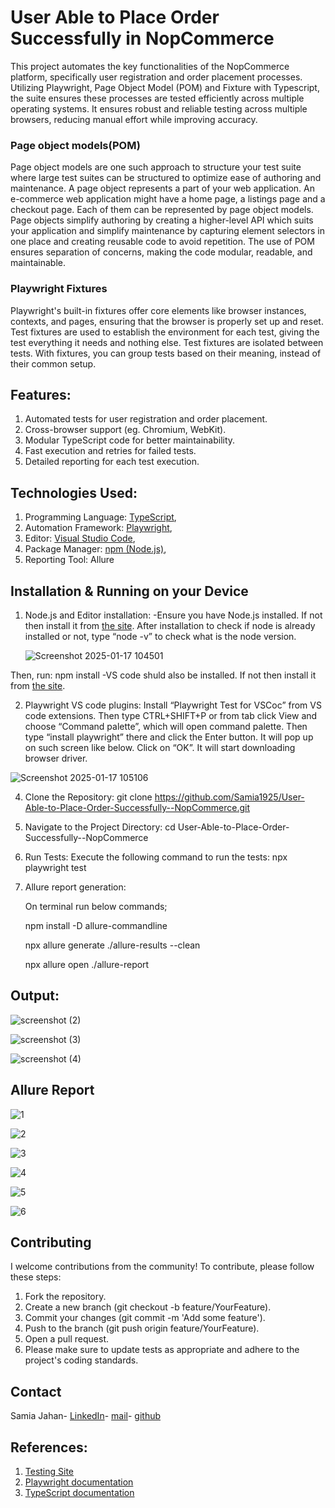 # **User Able to Place Order Successfully in NopCommerce**

This project automates the key functionalities of the NopCommerce platform, specifically user registration and order placement processes. Utilizing Playwright, Page Object Model (POM) and Fixture with Typescript, the suite ensures these processes are tested efficiently across multiple operating systems. It ensures robust and reliable testing across multiple browsers, reducing manual effort while improving accuracy.

### Page object models(POM)
Page object models are one such approach to structure your test suite where large test suites can be structured to optimize ease of authoring and maintenance. A page object represents a part of your web application. An e-commerce web application might have a home page, a listings page and a checkout page. Each of them can be represented by page object models. Page objects simplify authoring by creating a higher-level API which suits your application and simplify maintenance by capturing element selectors in one place and creating reusable code to avoid repetition. The use of POM ensures separation of concerns, making the code modular, readable, and maintainable.  

### Playwright Fixtures
Playwright's built-in fixtures offer core elements like browser instances, contexts, and pages, ensuring that the browser is properly set up and reset. Test fixtures are used to establish the environment for each test, giving the test everything it needs and nothing else. Test fixtures are isolated between tests. With fixtures, you can group tests based on their meaning, instead of their common setup. 

## **Features:**
1. Automated tests for user registration and order placement.
2. Cross-browser support (eg. Chromium, WebKit).
3. Modular TypeScript code for better maintainability.
4. Fast execution and retries for failed tests.
5. Detailed reporting for each test execution.

## **Technologies Used:**
1. Programming Language: [TypeScript](https://www.typescriptlang.org/docs/handbook/2/basic-types.html),
2. Automation Framework: [Playwright](https://playwright.dev/docs/intro),
3. Editor: [Visual Studio Code](https://code.visualstudio.com/download),
4. Package Manager: [npm (Node.js)](https://nodejs.org/en/download),
5. Reporting Tool: Allure 

## **Installation & Running on your Device**
1. Node.js and Editor installation:
   -Ensure you have Node.js installed. If not then install it from [the site](https://nodejs.org/en/download). After installation to check if node is already installed or not, type “node -v” to check what is the node version.

   ![Screenshot 2025-01-17 104501](https://github.com/user-attachments/assets/5d98ebe4-2b59-4d65-8055-097b3c21f0f4)

Then, run:
   npm install
   -VS code shuld also be installed. If not then install it from [the site](https://code.visualstudio.com/download).

2. Playwright VS code plugins: 
Install “Playwright Test for VSCoc” from VS code extensions. Then type CTRL+SHIFT+P or from tab click View and choose “Command palette”, which will open command palette. Then type “install playwright” there and click the Enter button. It will pop up on such screen like below. Click on “OK”. It will start downloading browser driver.

![Screenshot 2025-01-17 105106](https://github.com/user-attachments/assets/1d433ad3-8e96-4ed0-8d28-2c8ba9443698)

4. Clone the Repository:
   git clone https://github.com/Samia1925/User-Able-to-Place-Order-Successfully--NopCommerce.git
5. Navigate to the Project Directory:
   cd User-Able-to-Place-Order-Successfully--NopCommerce
6. Run Tests: Execute the following command to run the tests:
   npx playwright test
7. Allure report generation:
   
   On terminal run below commands;

   npm install -D allure-commandline

   npx allure generate ./allure-results --clean

   npx allure open ./allure-report
   

## **Output:**
![screenshot (2)](https://github.com/user-attachments/assets/e07e4b68-8658-4424-8a51-b13cff3ca0c2)

![screenshot (3)](https://github.com/user-attachments/assets/be7668fd-217e-4f57-b797-318797aa2e9f)

![screenshot (4)](https://github.com/user-attachments/assets/67e469e5-ab55-4921-8917-00f2c8a38c7a)

## **Allure Report**
![1](https://github.com/user-attachments/assets/45925922-197f-4e43-960e-c015a39dd7ac)

![2](https://github.com/user-attachments/assets/ba7646c8-8cfc-4642-aad0-c06e8fbe1831)

![3](https://github.com/user-attachments/assets/90901a09-bdad-4027-94dd-40b4e7ae6050)

![4](https://github.com/user-attachments/assets/c62779db-943c-483a-ba18-ff76d717ced5)

![5](https://github.com/user-attachments/assets/1262adc9-4e02-499d-817f-4abc37aa4d1d)

![6](https://github.com/user-attachments/assets/962201f3-3a1b-4808-b992-ca317a9b783b)


## Contributing
I welcome contributions from the community! To contribute, please follow these steps:

1. Fork the repository.
2. Create a new branch (git checkout -b feature/YourFeature).
3. Commit your changes (git commit -m 'Add some feature').
4. Push to the branch (git push origin feature/YourFeature).
5. Open a pull request.
6. Please make sure to update tests as appropriate and adhere to the project's coding standards.

## Contact 
Samia Jahan-
[LinkedIn](https://www.linkedin.com/in/samia-jahan-binte-nour/)-
[mail](jahan.samiaa@gmail.com)-
[github](https://github.com/Samia1925)

## **References:**
   1. [Testing Site](https://test460.nop-station.com/en/)
   2. [Playwright documentation](https://playwright.dev/docs/intro)
   3. [TypeScript documentation](https://www.typescriptlang.org/docs/handbook/2/basic-types.html)
